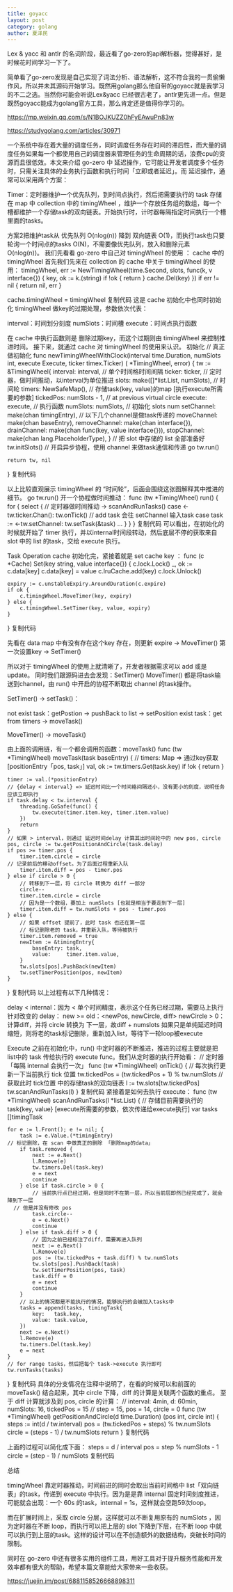```yaml
---
title: goyacc
layout: post
category: golang
author: 夏泽民
---
```

 Lex & yacc 和 antlr 的名词阶段，最近看了go-zero的api解析器，觉得甚好，是时候花时间学习一下了。

简单看了go-zero发现是自己实现了词法分析、语法解析，这不符合我的一贯偷懒作风，所以并未其源码开始学习。既然用golang那么他自带的goyacc就是我学习的不二之选。当然你可能会听说Lex&yacc 已经很古老了，antlr更先进一点。但是既然goyacc能成为golang官方工具，那么肯定还是值得你学习的。
<!-- more -->
https://mp.weixin.qq.com/s/N1BOJKUZZ0hFyEAwuPn83w

https://studygolang.com/articles/30971

一个系统中存在着大量的调度任务，同时调度任务存在时间的滞后性，而大量的调度任务如果每一个都使用自己的调度器来管理任务的生命周期的话，浪费cpu的资源而且很低效。本文来介绍 go-zero 中 延迟操作，它可能让开发者调度多个任务时，只需关注具体的业务执行函数和执行时间「立即或者延迟」。而 延迟操作，通常可以采用两个方案：

Timer：定时器维护一个优先队列，到时间点执行，然后把需要执行的 task 存储在 map 中
collection 中的 timingWheel ，维护一个存放任务组的数组，每一个槽都维护一个存储task的双向链表。开始执行时，计时器每隔指定时间执行一个槽里面的tasks。

方案2把维护task从 优先队列 O(nlog(n)) 降到 双向链表 O(1)，而执行task也只要轮询一个时间点的tasks O(N)，不需要像优先队列，放入和删除元素 O(nlog(n))。
我们先看看 go-zero 中自己对 timingWheel 的使用 ：
cache 中的 timingWheel
首先我们先来在 collection 的 cache 中关于 timingWheel 的使用：
timingWheel, err := NewTimingWheel(time.Second, slots, func(k, v interface{}) {
  key, ok := k.(string)
  if !ok {
    return
  }
  cache.Del(key)
})
if err != nil {
  return nil, err
}

cache.timingWheel = timingWheel
复制代码
这是 cache 初始化中也同时初始化 timingWheel 做key的过期处理，参数依次代表：

interval：时间划分刻度
numSlots：时间槽
execute：时间点执行函数

在 cache 中执行函数则是 删除过期key，而这个过期则由 timingWheel 来控制推进时间。
接下来，就通过 cache 对 timingWheel 的使用来认识。
初始化
// 真正做初始化
func newTimingWheelWithClock(interval time.Duration, numSlots int, execute Execute, ticker timex.Ticker) (
    *TimingWheel, error) {
    tw := &TimingWheel{
        interval:      interval,                     // 单个时间格时间间隔
        ticker:        ticker,                       // 定时器，做时间推动，以interval为单位推进
        slots:         make([]*list.List, numSlots), // 时间轮
        timers:        NewSafeMap(),                 // 存储task{key, value}的map [执行execute所需要的参数]
        tickedPos:     numSlots - 1,                 // at previous virtual circle
        execute:       execute,                      // 执行函数
        numSlots:      numSlots,                     // 初始化 slots num
        setChannel:    make(chan timingEntry),       // 以下几个channel是做task传递的
        moveChannel:   make(chan baseEntry),
        removeChannel: make(chan interface{}),
        drainChannel:  make(chan func(key, value interface{})),
        stopChannel:   make(chan lang.PlaceholderType),
    }
    // 把 slot 中存储的 list 全部准备好
    tw.initSlots()
    // 开启异步协程，使用 channel 来做task通信和传递
    go tw.run()

    return tw, nil
}
复制代码

以上比较直观展示 timingWheel 的 “时间轮”，后面会围绕这张图解释其中推进的细节。
 go tw.run() 开一个协程做时间推动：
func (tw *TimingWheel) run() {
    for {
        select {
      // 定时器做时间推动 -> scanAndRunTasks()
        case <-tw.ticker.Chan():
            tw.onTick()
      // add task 会往 setChannel 输入task
        case task := <-tw.setChannel:
            tw.setTask(&task)
        ...
        }
    }
}
复制代码
可以看出，在初始化的时候就开始了 timer 执行，并以internal时间段转动，然后底层不停的获取来自 slot 中的  list 的task，交给 execute 执行。

Task Operation
cache 初始化完，紧接着就是 set cache key ：
func (c *Cache) Set(key string, value interface{}) {
    c.lock.Lock()
    _, ok := c.data[key]
    c.data[key] = value
    c.lruCache.add(key)
    c.lock.Unlock()

    expiry := c.unstableExpiry.AroundDuration(c.expire)
    if ok {
        c.timingWheel.MoveTimer(key, expiry)
    } else {
        c.timingWheel.SetTimer(key, value, expiry)
    }
}
复制代码

先看在 data map 中有没有存在这个key
存在，则更新 expire   -> MoveTimer()
第一次设置key   ->   SetTimer()

所以对于 timingWheel 的使用上就清晰了，开发者根据需求可以 add 或是 update。
同时我们跟源码进去会发现：SetTimer() MoveTimer() 都是将task输送到channel，由 run() 中开启的协程不断取出 channel 的task操作。

SetTimer() -> setTask()：

not exist task：getPostion -> pushBack to list -> setPosition
exist task：get from timers -> moveTask() 

MoveTimer() -> moveTask()

由上面的调用链，有一个都会调用的函数：moveTask()
func (tw *TimingWheel) moveTask(task baseEntry) {
    // timers: Map => 通过key获取 [positionEntry「pos, task」]
    val, ok := tw.timers.Get(task.key)
    if !ok {
        return
    }

    timer := val.(*positionEntry)
    // {delay < interval} => 延迟时间比一个时间格间隔还小，没有更小的刻度，说明任务应该立即执行
    if task.delay < tw.interval {
        threading.GoSafe(func() {
            tw.execute(timer.item.key, timer.item.value)
        })
        return
    }
    // 如果 > interval，则通过 延迟时间delay 计算其出时间轮中的 new pos, circle
    pos, circle := tw.getPositionAndCircle(task.delay)
    if pos >= timer.pos {
        timer.item.circle = circle
    // 记录前后的移动offset。为了后面过程重新入队
        timer.item.diff = pos - timer.pos
    } else if circle > 0 {
        // 转移到下一层，将 circle 转换为 diff 一部分
        circle--
        timer.item.circle = circle
        // 因为是一个数组，要加上 numSlots [也就是相当于要走到下一层]
        timer.item.diff = tw.numSlots + pos - timer.pos
    } else {
        // 如果 offset 提前了，此时 task 也还在第一层
        // 标记删除老的 task，并重新入队，等待被执行
        timer.item.removed = true
        newItem := &timingEntry{
            baseEntry: task,
            value:     timer.item.value,
        }
        tw.slots[pos].PushBack(newItem)
        tw.setTimerPosition(pos, newItem)
    }
}
复制代码
以上过程有以下几种情况：

delay < internal：因为 < 单个时间精度，表示这个任务已经过期，需要马上执行
针对改变的 delay：
new >= old：<newPos, newCircle, diff>
newCircle > 0：计算diff，并将 circle 转换为 下一层，故diff + numslots
如果只是单纯延迟时间缩短，则将老的task标记删除，重新加入list，等待下一轮loop被execute


Execute
之前在初始化中，run() 中定时器的不断推进，推进的过程主要就是把 list中的 task 传给执行的 execute func。我们从定时器的执行开始看：
// 定时器 「每隔 internal 会执行一次」
func (tw *TimingWheel) onTick() {
  // 每次执行更新一下当前执行 tick 位置
    tw.tickedPos = (tw.tickedPos + 1) % tw.numSlots
  // 获取此时 tick位置 中的存储task的双向链表
    l := tw.slots[tw.tickedPos]
    tw.scanAndRunTasks(l)
}
复制代码
紧接着是如何去执行 execute：
func (tw *TimingWheel) scanAndRunTasks(l *list.List) {
    // 存储目前需要执行的task{key, value}  [execute所需要的参数，依次传递给execute执行]
    var tasks []timingTask

    for e := l.Front(); e != nil; {
        task := e.Value.(*timingEntry)
    // 标记删除，在 scan 中做真正的删除 「删除map的data」
        if task.removed {
            next := e.Next()
            l.Remove(e)
            tw.timers.Del(task.key)
            e = next
            continue
        } else if task.circle > 0 {
            // 当前执行点已经过期，但是同时不在第一层，所以当前层即然已经完成了，就会降到下一层
      // 但是并没有修改 pos
            task.circle--
            e = e.Next()
            continue
        } else if task.diff > 0 {
            // 因为之前已经标注了diff，需要再进入队列
            next := e.Next()
            l.Remove(e)
            pos := (tw.tickedPos + task.diff) % tw.numSlots
            tw.slots[pos].PushBack(task)
            tw.setTimerPosition(pos, task)
            task.diff = 0
            e = next
            continue
        }
        // 以上的情况都是不能执行的情况，能够执行的会被加入tasks中
        tasks = append(tasks, timingTask{
            key:   task.key,
            value: task.value,
        })
        next := e.Next()
        l.Remove(e)
        tw.timers.Del(task.key)
        e = next
    }
    // for range tasks，然后把每个 task->execute 执行即可
    tw.runTasks(tasks)
}
复制代码
具体的分支情况在注释中说明了，在看的时候可以和前面的 moveTask() 结合起来，其中 circle 下降，diff 的计算是关联两个函数的重点。
至于 diff 计算就涉及到 pos, circle 的计算：
// interval: 4min, d: 60min, numSlots: 16, tickedPos = 15
// step = 15, pos = 14, circle = 0
func (tw *TimingWheel) getPositionAndCircle(d time.Duration) (pos int, circle int) {
    steps := int(d / tw.interval)
    pos = (tw.tickedPos + steps) % tw.numSlots
    circle = (steps - 1) / tw.numSlots
    return
}
复制代码

上面的过程可以简化成下面：
steps = d / interval
pos = step % numSlots - 1
circle = (step - 1) / numSlots
复制代码

总结


timingWheel 靠定时器推动，时间前进的同时会取出当前时间格中 list「双向链表」的task，传递到 execute 中执行。因为是是靠 internal 固定时间刻度推进，可能就会出现：一个 60s 的task，internal = 1s，这样就会空跑59次loop。


而在扩展时间上，采取 circle 分层，这样就可以不断复用原有的 numSlots ，因为定时器在不断 loop，而执行可以把上层的 slot 下降到下层，在不断 loop 中就可以执行到上层的task。这样的设计可以在不创造额外的数据结构，突破长时间的限制。



同时在 go-zero 中还有很多实用的组件工具，用好工具对于提升服务性能和开发效率都有很大的帮助，希望本篇文章能给大家带来一些收获。

https://juejin.im/post/6881158526668898311


